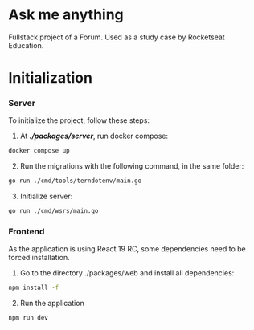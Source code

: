 # Ask me anything

Fullstack project of a Forum. 
Used as a study case by Rocketseat Education.

# Initialization

### Server

To initialize the project, follow these steps:

1. At ***./packages/server***, run docker compose:

```bash
docker compose up
```

2. Run the migrations with the following command, in the same folder:

```bash
go run ./cmd/tools/terndotenv/main.go
```

3. Initialize server:

``` bash
go run ./cmd/wsrs/main.go
```

### Frontend
As the application is using React 19 RC, some dependencies need to be forced installation. 

1. Go to the directory ./packages/web and install all dependencies:
``` bash
npm install -f
```

2. Run the application
```bash
npm run dev
```